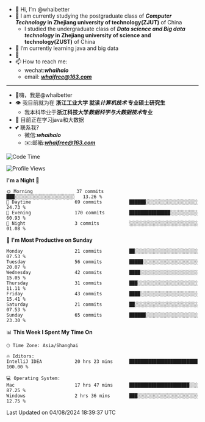 - 👋 Hi, I’m @whaibetter
- 👀 I am currently studying the postgraduate class of ***Computer Technology* in Zhejiang university of technology(ZJUT)** of China
  -  I studied the undergraduate class of ***Data science and Big data technology* in Zhejiang university of science and technology(ZUST)** of China
- 🌱 I’m currently learning java and big data
- 💞️ 
- 📫 How to reach me: 
  - wechat:***whaihalo***
  - email: ***whaifree@163.com***
 ------------------------
- 👋嗨，我是@whaibetter
- 👁 我目前就为在 **浙江工业大学 就读*计算机技术* 专业硕士研究生**
  - 我本科毕业于**浙江科技大学*数据科学与大数据技术*专业**
- 🌴 目前正在学习java和大数据
- 💕 联系我?
  - 微信:***whaihalo***
  - ✉️:邮箱:***whaifree@163.com***

<!--START_SECTION:waka-->
![Code Time](http://img.shields.io/badge/Code%20Time-322%20hrs%2053%20mins-blue)

![Profile Views](http://img.shields.io/badge/Profile%20Views-0-blue)

**I'm a Night 🦉** 

```text
🌞 Morning                37 commits          ███░░░░░░░░░░░░░░░░░░░░░░   13.26 % 
🌆 Daytime                69 commits          ██████░░░░░░░░░░░░░░░░░░░   24.73 % 
🌃 Evening                170 commits         ███████████████░░░░░░░░░░   60.93 % 
🌙 Night                  3 commits           ░░░░░░░░░░░░░░░░░░░░░░░░░   01.08 % 
```
📅 **I'm Most Productive on Sunday** 

```text
Monday                   21 commits          ██░░░░░░░░░░░░░░░░░░░░░░░   07.53 % 
Tuesday                  56 commits          █████░░░░░░░░░░░░░░░░░░░░   20.07 % 
Wednesday                42 commits          ████░░░░░░░░░░░░░░░░░░░░░   15.05 % 
Thursday                 31 commits          ███░░░░░░░░░░░░░░░░░░░░░░   11.11 % 
Friday                   43 commits          ████░░░░░░░░░░░░░░░░░░░░░   15.41 % 
Saturday                 21 commits          ██░░░░░░░░░░░░░░░░░░░░░░░   07.53 % 
Sunday                   65 commits          ██████░░░░░░░░░░░░░░░░░░░   23.30 % 
```


📊 **This Week I Spent My Time On** 

```text
🕑︎ Time Zone: Asia/Shanghai

🔥 Editors: 
IntelliJ IDEA            20 hrs 23 mins      █████████████████████████   100.00 % 

💻 Operating System: 
Mac                      17 hrs 47 mins      ██████████████████████░░░   87.25 % 
Windows                  2 hrs 36 mins       ███░░░░░░░░░░░░░░░░░░░░░░   12.75 % 
```


 Last Updated on 04/08/2024 18:39:37 UTC
<!--END_SECTION:waka-->

